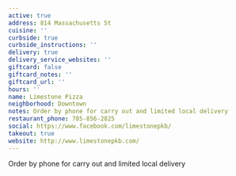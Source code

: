 ```yaml
---
active: true
address: 814 Massachusetts St
cuisine: ''
curbside: true
curbside_instructions: ''
delivery: true
delivery_service_websites: ''
giftcard: false
giftcard_notes: ''
giftcard_url: ''
hours: ''
name: Limestone Pizza
neighborhood: Downtown
notes: Order by phone for carry out and limited local delivery
restaurant_phone: 785-856-2825
social: https://www.facebook.com/limestonepkb/
takeout: true
website: http://www.limestonepkb.com/
---
```


Order by phone for carry out and limited local delivery